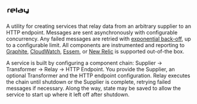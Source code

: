 ![Relay](https://raw.githubusercontent.com/attribyte/http-relay/master/img/relay.png)

A utility for creating services that relay data from an arbitrary supplier to an HTTP endpoint.
Messages are sent asynchronously with configurable concurrency. Any failed messages are retried 
with [exponential back-off](https://en.wikipedia.org/wiki/Exponential_backoff),
up to a configurable limit. All components are instrumented and reporting to [Graphite](http://graphite.wikidot.com/),
[CloudWatch](https://aws.amazon.com/cloudwatch/), [Essem](https://github.com/attribyte/essem), 
or [New Relic](http://newrelic.com/) is supported out-of-the box.

A service is built by configuring a component chain: Supplier -> Transformer -> Relay -> HTTP Endpoint.
You provide the Supplier, an optional Transformer and the HTTP endpoint configuration. Relay executes the chain
until shutdown or the Supplier is complete, retrying failed messages if necessary. Along the way, state may
be saved to allow the service to start up where it left off after shutdown.




